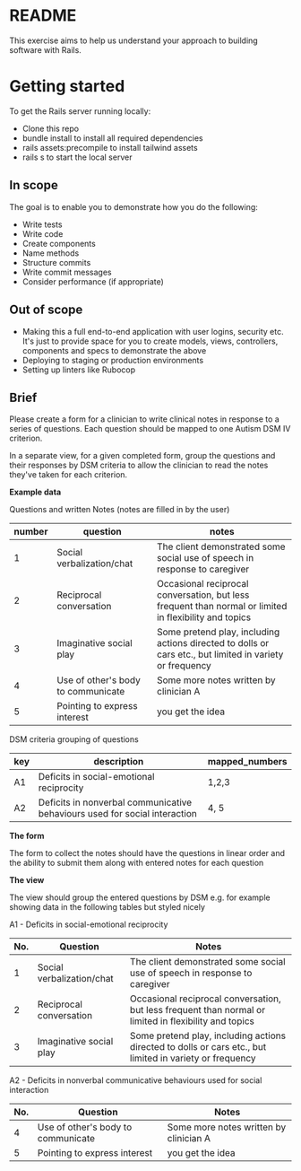 # README

This exercise aims to help us understand your approach to building software with Rails.

# Getting started

To get the Rails server running locally:

- Clone this repo
- bundle install to install all required dependencies
- rails assets:precompile to install tailwind assets
- rails s to start the local server

## In scope

The goal is to enable you to demonstrate how you do the following:

- Write tests
- Write code
- Create components
- Name methods
- Structure commits
- Write commit messages
- Consider performance (if appropriate)

## Out of scope

- Making this a full end-to-end application with user logins, security etc. It's just to provide space for you to create models, views, controllers, components and specs to demonstrate the above
- Deploying to staging or production environments
- Setting up linters like Rubocop

## Brief

Please create a form for a clinician to write clinical notes in response to a series of questions. Each question should be mapped to one Autism DSM IV criterion.

In a separate view, for a given completed form, group the questions and their responses by DSM criteria to allow the clinician to read the notes they've taken for each criterion.


**Example data**

Questions and written Notes (notes are filled in by the user)

| number | question  | notes |
| ------ | --------- | ----- |
| 1 | Social verbalization/chat | The client demonstrated some social use of speech in response to caregiver |
| 2 | Reciprocal conversation | Occasional reciprocal conversation, but less frequent than normal or limited in flexibility and topics |
| 3 | Imaginative social play | Some pretend play, including actions directed to dolls or cars etc., but limited in variety or frequency |
| 4 | Use of other's body to communicate | Some more notes written by clinician A |
| 5 | Pointing to express interest | you get the idea |

DSM criteria grouping of questions

| key | description | mapped_numbers |
| --- | ----------- | ------ |
| A1 | Deficits in social-emotional reciprocity | 1,2,3 |
| A2 | Deficits in nonverbal communicative behaviours used for social interaction | 4, 5 |


**The form**

The form to collect the notes should have the questions in linear order and the ability to submit them along with entered notes for each question

**The view**

The view should group the entered questions by DSM e.g. for example showing data in the following tables but styled nicely

A1 - Deficits in social-emotional reciprocity

| No. | Question | Notes |
| --- | -------- | ----- |
| 1 | Social verbalization/chat | The client demonstrated some social use of speech in response to caregiver |
| 2 | Reciprocal conversation | Occasional reciprocal conversation, but less frequent than normal or limited in flexibility and topics |
| 3 | Imaginative social play | Some pretend play, including actions directed to dolls or cars etc., but limited in variety or frequency |

A2 - Deficits in nonverbal communicative behaviours used for social interaction

| No. | Question | Notes |
| --- | -------- | ----- |
| 4 | Use of other's body to communicate | Some more notes written by clinician A |
| 5 | Pointing to express interest | you get the idea |



